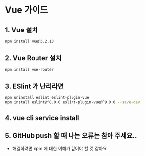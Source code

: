 # Vue 가이드
## 1. Vue 설치
```bash
npm install vue@3.2.13
```

## 2. Vue Router 설치
```bash
npm install vue-router
```

## 3. ESlint 가 난리라면
```bash
npm uninstall eslint eslint-plugin-vue
npm install eslint@^8.0.0 eslint-plugin-vue@^9.0.0 --save-dev
```

## 4. vue cli service install

## 5. GitHub push 할 때 나는 오류는 참아 주세요..
- 해결하려면 npm 에 대한 이해가 깊어야 할 것 같아요